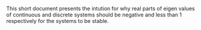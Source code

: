 This short document presents the intution for why real parts of eigen values of continuous and discrete systems should be negative and less than 1 respectively for the systems to be stable.
